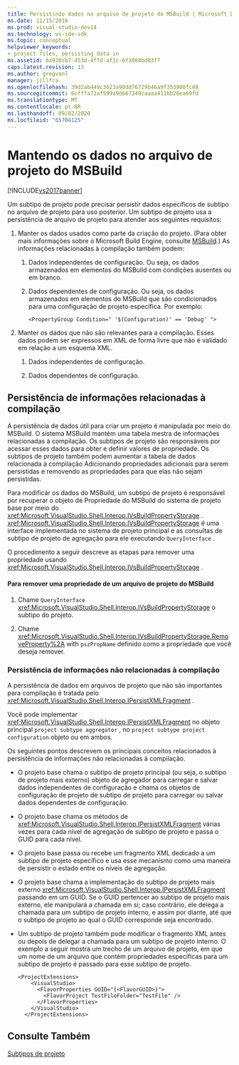 ```yaml
---
title: Persistindo dados no arquivo de projeto do MSBuild | Microsoft Docs
ms.date: 11/15/2016
ms.prod: visual-studio-dev14
ms.technology: vs-ide-sdk
ms.topic: conceptual
helpviewer_keywords:
- project files, persisting data in
ms.assetid: 6a920cb7-453d-4ffd-af1c-6f3084bd03f7
caps.latest.revision: 13
ms.author: gregvanl
manager: jillfra
ms.openlocfilehash: 39d2ab449c3623a90dd76729b46a9f353900fc88
ms.sourcegitcommit: 6cfffa72af599a9d667249caaaa411bb28ea69fd
ms.translationtype: MT
ms.contentlocale: pt-BR
ms.lasthandoff: 09/02/2020
ms.locfileid: "65704125"
---
```

# <a name="persisting-data-in-the-msbuild-project-file"></a>Mantendo os dados no arquivo de projeto do MSBuild
[!INCLUDE[vs2017banner](../../includes/vs2017banner.md)]

Um subtipo de projeto pode precisar persistir dados específicos de subtipo no arquivo de projeto para uso posterior. Um subtipo de projeto usa a persistência de arquivo de projeto para atender aos seguintes requisitos:  
  
1. Manter os dados usados como parte da criação do projeto. (Para obter mais informações sobre o Microsoft Build Engine, consulte [MSBuild](https://msdn.microsoft.com/7c49aba1-ee6c-47d8-9de1-6f29a906e20b).) As informações relacionadas à compilação também podem:  
  
    1. Dados independentes de configuração. Ou seja, os dados armazenados em elementos do MSBuild com condições ausentes ou em branco.  
  
    2. Dados dependentes de configuração. Ou seja, os dados armazenados em elementos do MSBuild que são condicionados para uma configuração de projeto específica. Por exemplo:  
  
        ```  
        <PropertyGroup Condition=" '$(Configuration)' == 'Debug' ">  
        ```  
  
2. Manter os dados que não são relevantes para a compilação. Esses dados podem ser expressos em XML de forma livre que não é validado em relação a um esquema XML.  
  
    1. Dados independentes de configuração.  
  
    2. Dados dependentes de configuração.  
  
## <a name="persisting-build-related-information"></a>Persistência de informações relacionadas à compilação  
 A persistência de dados útil para criar um projeto é manipulada por meio do MSBuild. O sistema MSBuild mantém uma tabela mestra de informações relacionadas à compilação. Os subtipos de projeto são responsáveis por acessar esses dados para obter e definir valores de propriedade. Os subtipos de projeto também podem aumentar a tabela de dados relacionada à compilação Adicionando propriedades adicionais para serem persistidas e removendo as propriedades para que elas não sejam persistidas.  
  
 Para modificar os dados do MSBuild, um subtipo de projeto é responsável por recuperar o objeto de Propriedade do MSBuild do sistema de projeto base por meio do <xref:Microsoft.VisualStudio.Shell.Interop.IVsBuildPropertyStorage> . <xref:Microsoft.VisualStudio.Shell.Interop.IVsBuildPropertyStorage> é uma interface implementada no sistema de projeto principal e as consultas de subtipo de projeto de agregação para ele executando `QueryInterface` .  
  
 O procedimento a seguir descreve as etapas para remover uma propriedade usando <xref:Microsoft.VisualStudio.Shell.Interop.IVsBuildPropertyStorage> .  
  
#### <a name="to-remove-a-property-from-an-msbuild-project-file"></a>Para remover uma propriedade de um arquivo de projeto do MSBuild  
  
1. Chame `QueryInterface` <xref:Microsoft.VisualStudio.Shell.Interop.IVsBuildPropertyStorage> o subtipo do projeto.  
  
2. Chame <xref:Microsoft.VisualStudio.Shell.Interop.IVsBuildPropertyStorage.RemoveProperty%2A> with `pszPropName` definido como a propriedade que você deseja remover.  
  
### <a name="persisting-non-build-related-information"></a>Persistência de informações não relacionadas à compilação  
 A persistência de dados em arquivos de projeto que não são importantes para compilação é tratada pelo <xref:Microsoft.VisualStudio.Shell.Interop.IPersistXMLFragment> .  
  
 Você pode implementar <xref:Microsoft.VisualStudio.Shell.Interop.IPersistXMLFragment> no objeto principal `project subtype aggregator` , no `project subtype project configuration` objeto ou em ambos.  
  
 Os seguintes pontos descrevem os principais conceitos relacionados à persistência de informações não relacionadas à compilação.  
  
- O projeto base chama o subtipo de projeto principal (ou seja, o subtipo de projeto mais externo) objeto de agregador para carregar e salvar dados independentes de configuração e chama os objetos de configuração de projeto de subtipo de projeto para carregar ou salvar dados dependentes de configuração.  
  
- O projeto base chama os métodos de <xref:Microsoft.VisualStudio.Shell.Interop.IPersistXMLFragment> várias vezes para cada nível de agregação de subtipo de projeto e passa o GUID para cada nível.  
  
- O projeto base passa ou recebe um fragmento XML dedicado a um subtipo de projeto específico e usa esse mecanismo como uma maneira de persistir o estado entre os níveis de agregação.  
  
- O projeto base chama a implementação do subtipo de projeto mais externo <xref:Microsoft.VisualStudio.Shell.Interop.IPersistXMLFragment> passando em um GUID. Se o GUID pertencer ao subtipo de projeto mais externo, ele manipulará a chamada em si; caso contrário, ele delega a chamada para um subtipo de projeto interno, e assim por diante, até que o subtipo de projeto ao qual o GUID corresponde seja encontrado.  
  
- Um subtipo de projeto também pode modificar o fragmento XML antes ou depois de delegar a chamada para um subtipo de projeto interno. O exemplo a seguir mostra um trecho de um arquivo de projeto, em que um nome de um arquivo que contém propriedades específicas para um subtipo de projeto é passado para esse subtipo de projeto.  
  
    ```  
    <ProjectExtensions>  
        <VisualStudio>  
          <FlavorProperties GUID="{<FlavorGUID>}">  
            <FlavorProject TestFileFolder="TestFile" />  
          </FlavorProperties>  
        </VisualStudio>  
      </ProjectExtensions>  
    ```  
  
## <a name="see-also"></a>Consulte Também  
 [Subtipos de projeto](../../extensibility/internals/project-subtypes.md)
